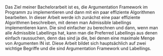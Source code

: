 Das Ziel meiner Bachelorarbeit ist es, die Argumentation Framework im Programm zu
implementieren und dann mit ein paar effiziente Algorithmen bearbeiten.
In dieser Arbeit werde ich zunächst eine paar effiziente Algorithmen beschreiben, mit denen man
Admissible labellings implementieren kann. Die sind einfacher zu berechnen und dann, wenn man
alle Admissible Labellings hat, kann man die Preferred Labellings aus denen einfach raussuchen,
denn das sind ja die, bei denen eine maximale Menge von Argumenten IN ist.
Diese Arbeit bildet sich hauptsächlich auf zwei wichtige Begriffe und die sind Argumentation
Framework und Labellings.
